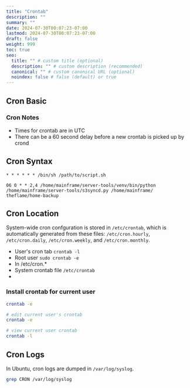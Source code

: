 ```yaml
---
title: "Crontab"
description: ""
summary: ""
date: 2024-07-30T00:07:23-07:00
lastmod: 2024-07-30T00:07:23-07:00
draft: false
weight: 999
toc: true
seo:
  title: "" # custom title (optional)
  description: "" # custom description (recommended)
  canonical: "" # custom canonical URL (optional)
  noindex: false # false (default) or true
---
```


## Cron Basic

### Cron Notes

- Times for crontab are in UTC
- There can be a 60 second delay before a new crontab is picked up by crond

## Cron Syntax

`* * * * * * /bin/sh /path/to/script.sh`

`06 0 * * 2,4 /home/mainframe/server-tools/venv/bin/python /home/mainframe/server-tools/s3syncd.py /home/mainframe/ theflame/home-backup`

## Cron Location

System-wide cron confguration is stored in `/etc/crontab`, which is automatically generated from these files: `/etc/cron.hourly`, `/etc/cron.daily`, `/etc/cron.weekly`, and `/etc/cron.monthly`.

- User's cron tab `crontab -l`
- Root user `sudo crontab -e`
- In /etc/cron.\*
- System crontab file `/etc/crontab`
-

### Install crontab for current user

```bash
crontab -e
```

```bash
# edit current user's crontab
crontab -e

# view current user crontab
crontab -l

```

## Cron Logs

In Ubuntu, cron logs are dumped in `/var/log/syslog`.

```bash { title="Use grep to find cron logs" }
grep CRON /var/log/syslog
```
